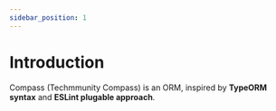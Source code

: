 ```yaml
---
sidebar_position: 1
---
```


# Introduction

Compass (Techmmunity Compass) is an ORM, inspired by **TypeORM syntax** and **ESLint plugable approach**.
